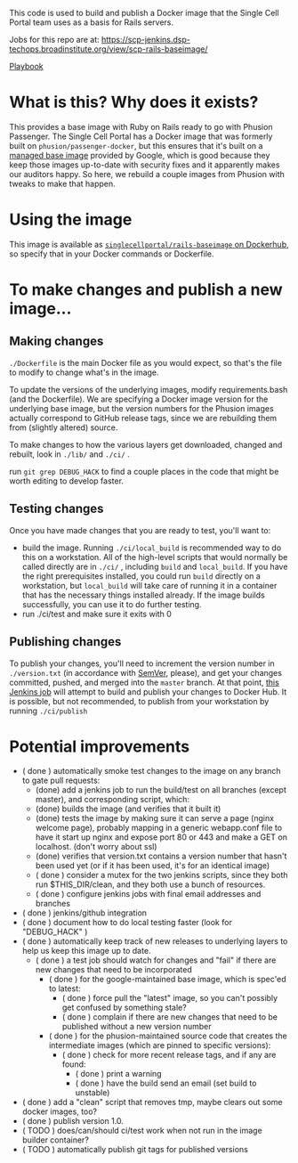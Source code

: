 This code is used to build and publish a Docker image that the Single Cell Portal team uses as a basis for Rails servers.

Jobs for this repo are at: https://scp-jenkins.dsp-techops.broadinstitute.org/view/scp-rails-baseimage/

[Playbook](https://docs.google.com/document/d/1vJz6hXdjAu8LBAfIS4oMy7yLIUX177gU1H7BxTPPzAU/edit#heading=h.8gg7zdig7ttm)

# What is this? Why does it exists? #

This provides a base image with Ruby on Rails ready to go with Phusion Passenger. The Single Cell Portal has a Docker image that was formerly built on `phusion/passenger-docker`, but this ensures that it's built on a [managed base image](https://cloud.google.com/container-registry/docs/managed-base-images) provided by Google, which is good because they keep those images up-to-date with security fixes and it apparently makes our auditors happy. So here, we rebuild a couple images from Phusion with tweaks to make that happen.

# Using the image #

This image is available as [`singlecellportal/rails-baseimage` on Dockerhub](https://hub.docker.com/r/singlecellportal/rails-baseimage), so specify that in your Docker commands or Dockerfile.

# To make changes and publish a new image... #

## Making changes ##

`./Dockerfile` is the main Docker file as you would expect, so that's the file to modify to change what's in the image.

To update the versions of the underlying images, modify requirements.bash (and the Dockerfile). We are specifying a Docker image version for the underlying base image, but the version numbers for the Phusion images actually correspond to GitHub release tags, since we are rebuilding them from (slightly altered) source.

To make changes to how the various layers get downloaded, changed and rebuilt, look in `./lib/` and `./ci/` .

run `git grep DEBUG_HACK` to find a couple places in the code that might be worth editing to develop faster.

## Testing changes ##

Once you have made changes that you are ready to test,
you'll want to:
*  build the image. Running `./ci/local_build` is recommended way to do this on a workstation. All of the high-level scripts that would normally be called directly are in `./ci/` , including `build` and `local_build`. If you have the right prerequisites installed, you could run `build` directly on a workstation, but `local_build` will take care of running it in a container that has the necessary things installed already. If the image builds successfully, you can use it to do further testing.
* run ./ci/test and make sure it exits with 0

## Publishing changes ##

To publish your changes, you'll need to increment the version number in `./version.txt` (in accordance with [SemVer](https://semver.org/), please), and get your changes committed, pushed, and merged into the `master` branch. At that point, [this Jenkins job](https://scp-jenkins.dsp-techops.broadinstitute.org/job/scp-rails-baseimage-publish/) will attempt to build and publish your changes to Docker Hub. It is possible, but not recommended, to publish from your workstation by running `./ci/publish`

# Potential improvements #

* ( done ) automatically smoke test changes to the image on any branch to gate pull requests:
    * (done) add a jenkins job to run the build/test on all branches (except master), and corresponding script, which:
    * (done) builds the image (and verifies that it built it)
    * (done) tests the image by making sure it can serve a page (nginx welcome page), probably mapping in a generic webapp.conf file to have it start up nginx and expose port 80 or 443 and make a GET on localhost. (don't worry about ssl)
    * (done) verifies that version.txt contains a version number that hasn't been used yet (or if it has been used, it's for an identical image)
    * ( done ) consider a mutex for the two jenkins scripts, since they both run $THIS_DIR/clean, and they both use a bunch of resources.
    * ( done ) configure jenkins jobs with final email addresses and branches
* ( done ) jenkins/github integration
* ( done ) document how to do local testing faster (look for "DEBUG_HACK" )
* ( done ) automatically keep track of new releases to underlying layers to help us keep this image up to date.
    * ( done ) a test job should watch for changes and "fail" if there are new changes that need to be incorporated
        * ( done ) for the google-maintained base image, which is spec'ed to latest:
            * ( done ) force pull the "latest" image, so you can't possibly get confused by something stale?
            * ( done ) complain if there are new changes that need to be published without a new version number
        * ( done ) for the phusion-maintained source code that creates the intermediate images (which are pinned to specific versions):
            * ( done ) check for more recent release tags, and if any are found:
                * ( done ) print a warning
                * ( done ) have the build send an email (set build to unstable)
* ( done ) add a "clean" script that removes tmp, maybe clears out some docker images, too?
* ( done ) publish version 1.0.
* ( TODO ) does/can/should ci/test work when not run in the image builder container?
* ( TODO ) automatically publish git tags for published versions
